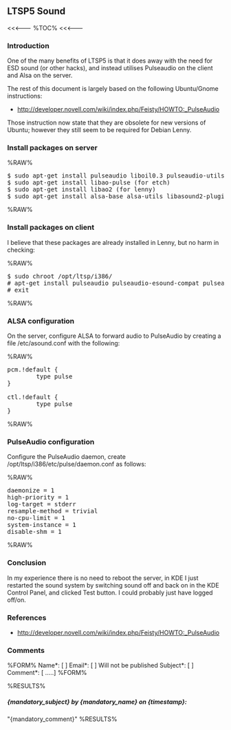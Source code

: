 ## LTSP5 Sound

<<<---
%TOC%
<<<---

### Introduction

One of the many benefits of LTSP5 is that it does away with the need for ESD sound (or other hacks), and instead utilises Pulseaudio on the client and Alsa on the server.

The rest of this document is largely based on the following Ubuntu/Gnome instructions:

   * http://developer.novell.com/wiki/index.php/Feisty/HOWTO:_PulseAudio

Those instruction now state that they are obsolete for new versions of Ubuntu; however they still seem to be required for Debian Lenny.

### Install packages on server

%RAW%
<pre>
$ sudo apt-get install pulseaudio liboil0.3 pulseaudio-utils libpulse-browse0 libpulse-mainloop-glib0 padevchooser pulseaudio-esound-compat
$ sudo apt-get install libao-pulse (for etch)
$ sudo apt-get install libao2 (for lenny)
$ sudo apt-get install alsa-base alsa-utils libasound2-plugins
</pre>
%RAW%

### Install packages on client

I believe that these packages are already installed in Lenny, but no harm in checking:

%RAW%
<pre>
$ sudo chroot /opt/ltsp/i386/
# apt-get install pulseaudio pulseaudio-esound-compat pulseaudio-module-x11
# exit
</pre>
%RAW%

### ALSA configuration 

On the server, configure ALSA to forward audio to PulseAudio by creating a file /etc/asound.conf with the following:

%RAW%
<pre>
pcm.!default {
        type pulse
}

ctl.!default {
        type pulse
}
</pre>
%RAW%

### PulseAudio configuration

Configure the PulseAudio daemon, create /opt/ltsp/i386/etc/pulse/daemon.conf as follows:

%RAW%
<pre>
daemonize = 1
high-priority = 1
log-target = stderr
resample-method = trivial
no-cpu-limit = 1
system-instance = 1
disable-shm = 1
</pre>
%RAW%

### Conclusion

In my experience there is no need to reboot the server, in KDE I just restarted the sound system by switching sound off and back on in the KDE Control Panel, and clicked Test button.  I could probably just have logged off/on.

### References

   * http://developer.novell.com/wiki/index.php/Feisty/HOWTO:_PulseAudio

### Comments

%FORM%
Name*:       [                                                         ]
Email*:      [                                                         ] Will not be published
Subject*:    [                                                         ]
Comment*:    [                                                         .....]
%FORM%

%RESULTS%
##### {mandatory_subject} by {mandatory_name} on {timestamp}:
"{mandatory_comment}"
%RESULTS%
